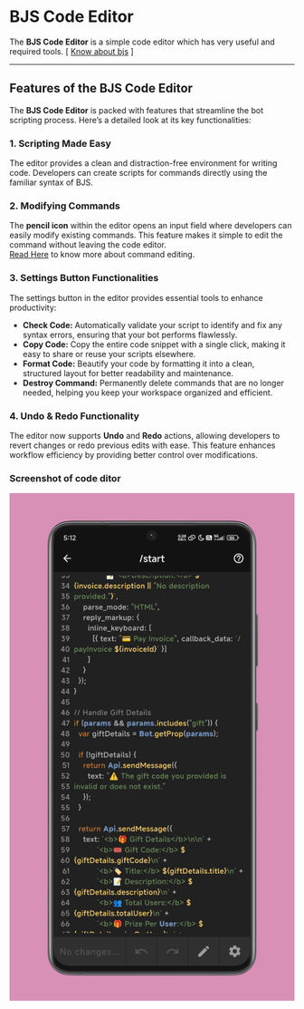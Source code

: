 # BJS Code Editor

The **BJS Code Editor** is a simple code editor which has very useful and required tools. [ [Know about bjs](/bjs) ]

---

## Features of the BJS Code Editor  

The **BJS Code Editor** is packed with features that streamline the bot scripting process. Here’s a detailed look at its key functionalities:  

### 1. Scripting Made Easy  
The editor provides a clean and distraction-free environment for writing code. Developers can create scripts for commands directly using the familiar syntax of BJS.  

### 2. Modifying Commands  
The **pencil icon** within the editor opens an input field where developers can easily modify existing commands. This feature makes it simple to edit the command without leaving the code editor.  
[Read Here](/commands) to know more about command editing.

### 3. Settings Button Functionalities  
The settings button in the editor provides essential tools to enhance productivity:  
- **Check Code:** Automatically validate your script to identify and fix any syntax errors, ensuring that your bot performs flawlessly.  
- **Copy Code:** Copy the entire code snippet with a single click, making it easy to share or reuse your scripts elsewhere.  
- **Format Code:** Beautify your code by formatting it into a clean, structured layout for better readability and maintenance.  
- **Destroy Command:** Permanently delete commands that are no longer needed, helping you keep your workspace organized and efficient.  

### 4. Undo & Redo Functionality  
The editor now supports **Undo** and **Redo** actions, allowing developers to revert changes or redo previous edits with ease. This feature enhances workflow efficiency by providing better control over modifications.

### Screenshot of code ditor  
![editor screenshot](/.gitbook/assets/code-editor.png)
